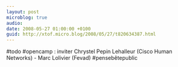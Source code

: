 ```yaml
---
layout: post
microblog: true
audio: 
date: 2008-05-27 01:00:00 +0100
guid: http://xtof.micro.blog/2008/05/27/t820634387.html
---
```

#todo #opencamp  : inviter Chrystel Pepin Lehalleur (Cisco Human Networks) - Marc Lolivier (Fevad) #pensebêtepublic

